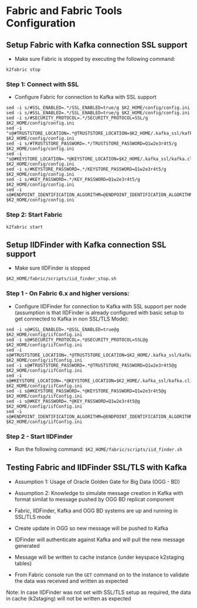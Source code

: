 # Fabric and Fabric Tools Configuration  

## Setup Fabric with Kafka connection SSL support

- Make sure Fabric is stopped by executing the following command:

```k2fabric stop```

### Step 1: Connect with SSL

- Configure Fabric for connection to Kafka with SSL support

```
sed -i s/#SSL_ENABLED=.*/SSL_ENABLED=true/g $K2_HOME/config/config.ini
sed -i s/#SSL_ENABLED=.*/SSL_ENABLED=true/g $K2_HOME/config/config.ini
sed -i s/#SECURITY_PROTOCOL=.*/SECURITY_PROTOCOL=SSL/g $K2_HOME/config/config.ini
sed -i "s@#TRUSTSTORE_LOCATION=.*@TRUSTSTORE_LOCATION=$K2_HOME/.kafka_ssl/kafka.client.truststore.jks@" $K2_HOME/config/config.ini
sed -i s/#TRUSTSTORE_PASSWORD=.*/TRUSTSTORE_PASSWORD=Q1w2e3r4t5/g $K2_HOME/config/config.ini
sed -i "s@#KEYSTORE_LOCATION=.*@KEYSTORE_LOCATION=$K2_HOME/.kafka_ssl/kafka.client.keystore.jks@" $K2_HOME/config/config.ini
sed -i s/#KEYSTORE_PASSWORD=.*/KEYSTORE_PASSWORD=Q1w2e3r4t5/g $K2_HOME/config/config.ini
sed -i s/#KEY_PASSWORD=.*/KEY_PASSWORD=Q1w2e3r4t5/g $K2_HOME/config/config.ini
sed -i s@#ENDPOINT_IDENTIFICATION_ALGORITHM=@ENDPOINT_IDENTIFICATION_ALGORITHM=@g $K2_HOME/config/config.ini
```

### Step 2: Start Fabric

```k2fabric start```

 
## Setup IIDFinder with Kafka connection SSL support

- Make sure IIDFinder is stopped

```$K2_HOME/fabric/scripts/iid_finder_stop.sh```


### Step 1 - On Fabric 6.x and higher versions:

- Configure IIDFinder for connection to Kafka with SSL support per node (assumption is that IIDFinder is already configured with basic setup to get connected to Kafka in non SSL/TLS Mode):

```
sed -i s@#SSL_ENABLED=.*@SSL_ENABLED=true@g $K2_HOME/config/iifConfig.ini
sed -i s@#SECURITY_PROTOCOL=.*@SECURITY_PROTOCOL=SSL@g $K2_HOME/config/iifConfig.ini
sed -i s@#TRUSTSTORE_LOCATION=.*@TRUSTSTORE_LOCATION=$K2_HOME/.kafka_ssl/kafka.client.truststore.jks@g $K2_HOME/config/iifConfig.ini
sed -i s@#TRUSTSTORE_PASSWORD=.*@TRUSTSTORE_PASSWORD=Q1w2e3r4t5@g $K2_HOME/config/iifConfig.ini
sed -i s@#KEYSTORE_LOCATION=.*@KEYSTORE_LOCATION=$K2_HOME/.kafka_ssl/kafka.client.keystore.jks@g $K2_HOME/config/iifConfig.ini
sed -i s@#KEYSTORE_PASSWORD=.*@KEYSTORE_PASSWORD=Q1w2e3r4t5@g $K2_HOME/config/iifConfig.ini
sed -i s@#KEY_PASSWORD=.*@KEY_PASSWORD=Q1w2e3r4t5@g $K2_HOME/config/iifConfig.ini
sed -i s@#ENDPOINT_IDENTIFICATION_ALGORITHM=@ENDPOINT_IDENTIFICATION_ALGORITHM=@g $K2_HOME/config/iifConfig.ini
```

### Step 2 - Start IIDFinder

- Run the following command:
```$K2_HOME/fabric/scripts/iid_finder.sh```


## Testing Fabric and IIDFinder SSL/TLS with Kafka

- Assumption 1: Usage of Oracle Golden Gate for Big Data (OGG - BD) 
- Assumption 2: Knowledge to simulate message creation in Kafka with format similat to message pushed by OGG BD replicat component

- 	Fabric, IIDFinder, Kafka and OGG BD systems are up and running in SSL/TLS mode

- 	Create update in OGG so new message will be pushed to Kafka

- 	IDFinder will authenticate against Kafka and will pull the new message generated

- 	Message will be written to cache instance {under keyspace k2staging tables}

- 	From Fabric console run the ```GET``` command on to the instance to validate the data was received and written as expected


Note:
In case IIDFinder was not set with SSL/TLS setup as required, the data in cache (k2staging) will not be written as expected
